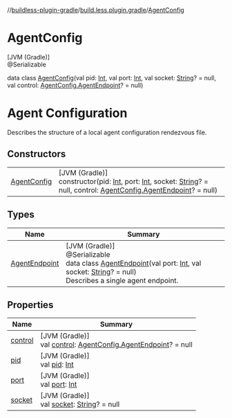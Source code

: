 //[buildless-plugin-gradle](../../../index.md)/[build.less.plugin.gradle](../index.md)/[AgentConfig](index.md)

# AgentConfig

[JVM (Gradle)]\
@Serializable

data class [AgentConfig](index.md)(val pid: [Int](https://kotlinlang.org/api/latest/jvm/stdlib/kotlin/-int/index.html), val port: [Int](https://kotlinlang.org/api/latest/jvm/stdlib/kotlin/-int/index.html), val socket: [String](https://kotlinlang.org/api/latest/jvm/stdlib/kotlin/-string/index.html)? = null, val control: [AgentConfig.AgentEndpoint](-agent-endpoint/index.md)? = null)

# Agent Configuration

Describes the structure of a local agent configuration rendezvous file.

## Constructors

| | |
|---|---|
| [AgentConfig](-agent-config.md) | [JVM (Gradle)]<br>constructor(pid: [Int](https://kotlinlang.org/api/latest/jvm/stdlib/kotlin/-int/index.html), port: [Int](https://kotlinlang.org/api/latest/jvm/stdlib/kotlin/-int/index.html), socket: [String](https://kotlinlang.org/api/latest/jvm/stdlib/kotlin/-string/index.html)? = null, control: [AgentConfig.AgentEndpoint](-agent-endpoint/index.md)? = null) |

## Types

| Name | Summary |
|---|---|
| [AgentEndpoint](-agent-endpoint/index.md) | [JVM (Gradle)]<br>@Serializable<br>data class [AgentEndpoint](-agent-endpoint/index.md)(val port: [Int](https://kotlinlang.org/api/latest/jvm/stdlib/kotlin/-int/index.html), val socket: [String](https://kotlinlang.org/api/latest/jvm/stdlib/kotlin/-string/index.html)? = null)<br>Describes a single agent endpoint. |

## Properties

| Name | Summary |
|---|---|
| [control](control.md) | [JVM (Gradle)]<br>val [control](control.md): [AgentConfig.AgentEndpoint](-agent-endpoint/index.md)? = null |
| [pid](pid.md) | [JVM (Gradle)]<br>val [pid](pid.md): [Int](https://kotlinlang.org/api/latest/jvm/stdlib/kotlin/-int/index.html) |
| [port](port.md) | [JVM (Gradle)]<br>val [port](port.md): [Int](https://kotlinlang.org/api/latest/jvm/stdlib/kotlin/-int/index.html) |
| [socket](socket.md) | [JVM (Gradle)]<br>val [socket](socket.md): [String](https://kotlinlang.org/api/latest/jvm/stdlib/kotlin/-string/index.html)? = null |
